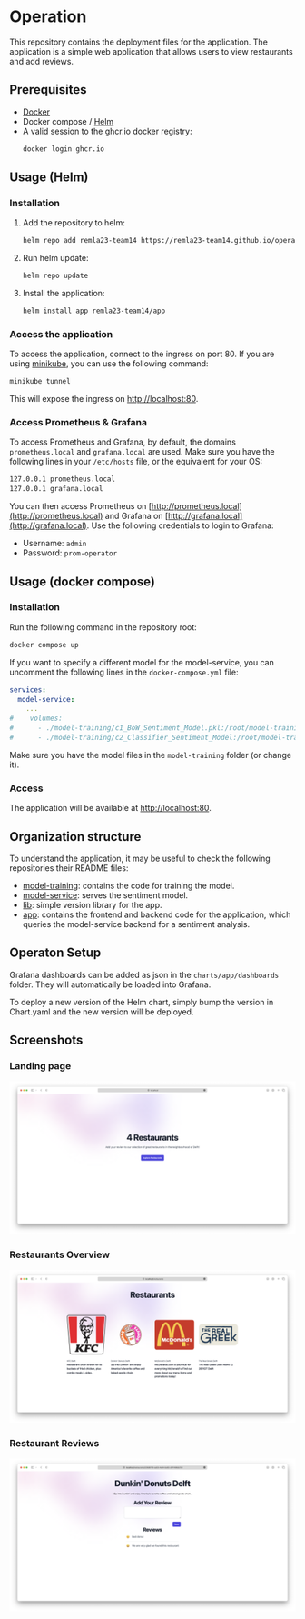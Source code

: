 # Operation
This repository contains the deployment files for the application.
The application is a simple web application that allows users to view restaurants and add reviews.

## Prerequisites
- [Docker](https://www.docker.com)
- Docker compose / [Helm](https://helm.sh)
- A valid session to the ghcr.io docker registry:
  ```sh
  docker login ghcr.io
  ```

## Usage (Helm)
### Installation
1. Add the repository to helm:
   ```sh
   helm repo add remla23-team14 https://remla23-team14.github.io/operation
   ```
2. Run helm update:
   ```sh
   helm repo update
   ```
3. Install the application:
   ```sh
   helm install app remla23-team14/app
   ```
### Access the application
To access the application, connect to the ingress on port 80.
If you are using [minikube](https://github.com/kubernetes/minikube),
you can use the following command:
```sh
minikube tunnel
 ```
This will expose the ingress on [http://localhost:80](http:localhost:80).

### Access Prometheus & Grafana
To access Prometheus and Grafana, by default, the domains `prometheus.local` and `grafana.local` are used.
Make sure you have the following lines in your `/etc/hosts` file, or the equivalent for your OS:
```sh
127.0.0.1 prometheus.local
127.0.0.1 grafana.local
```
You can then access Prometheus on [http://prometheus.local](http://prometheus.local) and Grafana on [http://grafana.local](http://grafana.local).
Use the following credentials to login to Grafana:
- Username: `admin`
- Password: `prom-operator`

## Usage (docker compose)
### Installation
Run the following command in the repository root:
```sh
docker compose up
```

If you want to specify a different model for the model-service,
you can uncomment the following lines in the `docker-compose.yml` file:
```yml
services:
  model-service:
    ...
#    volumes:
#      - ./model-training/c1_BoW_Sentiment_Model.pkl:/root/model-training/c1_BoW_Sentiment_Model.pkl
#      - ./model-training/c2_Classifier_Sentiment_Model:/root/model-training/c2_Classifier_Sentiment_Model
```
Make sure you have the model files in the `model-training` folder (or change it).

### Access
The application will be available at [http://localhost:80](http:localhost:80).

## Organization structure
To understand the application, it may be useful to check the following repositories their README files:
- [model-training](https://github.com/remla23-team14/model-training): contains the code for training the model.
- [model-service](https://github.com/remla23-team14/model-service): serves the sentiment model.
- [lib](https://github.com/remla23-team14/lib): simple version library for the app.
- [app](https://github.com/remla23-team14/app): contains the frontend and backend code for the application, which queries the model-service backend for a sentiment analysis.

## Operaton Setup
Grafana dashboards can be added as json in the `charts/app/dashboards` folder.
They will automatically be loaded into Grafana.

To deploy a new version of the Helm chart,
simply bump the version in Chart.yaml and the new version will be deployed.

## Screenshots
### Landing page
![landing page](images/landing.png)

### Restaurants Overview
![restaurants overview](images/restaurants.png)

### Restaurant Reviews
![Restaurant reviews](images/reviews.png)
